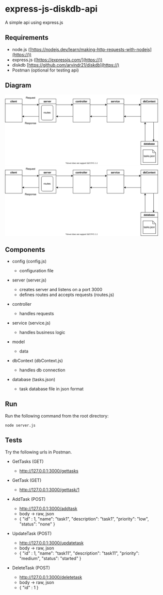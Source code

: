 # express-js-diskdb-api

A simple api using express.js

## Requirements

* node.js ([https://nodejs.dev/learn/making-http-requests-with-nodejs](https://))
* express.js ([https://expressjs.com/](https://))
* diskdb [https://github.com/arvindr21/diskdb](https://)
* Postman (optional for testing api)

## Diagram

![Alt text](./diagram.svg)
<img src="./diagram.svg">

## Components

* config (config.js)

  - configuration file
* server (server.js)

  - creates server and listens on a port 3000
  - defines routes and accepts requests (routes.js)
* controller

  - handles requests
* service (service.js)

  - handles business logic
* model

  - data
* dbContext (dbContext.js)

  - handles db connection
* database (tasks.json)

  - task database file in json format

## Run

Run the following command from the root directory:

```
node server.js
```

## Tests

Try the following urls in Postman.

* GetTasks (GET)

  * http://127.0.0.1:3000/gettasks
* GetTask (GET)

  * http://127.0.0.1:3000/gettask/1
* AddTask (POST)

  * http://127.0.0.1:3000/addtask
  * body -> raw, json
  * { "id" : 1, "name": "task1", "description": "task1", "priority": "low", "status": "none" }
* UpdateTask (POST)

  * http://127.0.0.1:3000/updatetask
  * body -> raw, json
  * { "id" : 1, "name": "task11", "description": "task11", "priority": "medium", "status": "started" }
* DeleteTask (POST)

  * http://127.0.0.1:3000/deletetask
  * body -> raw, json
  * { "id" : 1 }
